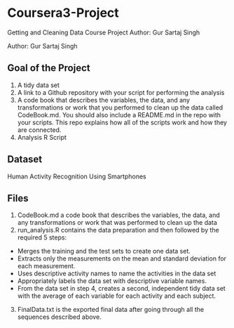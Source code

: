 # Coursera3-Project
Getting and Cleaning Data Course Project
Author: Gur Sartaj Singh

Author: Gur Sartaj Singh

## Goal of the Project
1.	A tidy data set
2.	A link to a Github repository with your script for performing the analysis
3.	A code book that describes the variables, the data, and any transformations or work that you performed to clean up the data called CodeBook.md. You should also include a README.md in the repo with your scripts. This repo explains how all of the scripts work and how they are connected.
4.	Analysis R Script

 ## Dataset
Human Activity Recognition Using Smartphones

## Files
1. CodeBook.md a code book that describes the variables, the data, and any transformations or work that was performed to clean up the data
2. run_analysis.R contains the data preparation and then followed by the required 5 steps:
 - Merges the training and the test sets to create one data set.
 - Extracts only the measurements on the mean and standard deviation for each measurement.
 - Uses descriptive activity names to name the activities in the data set
 - Appropriately labels the data set with descriptive variable names.
 - From the data set in step 4, creates a second, independent tidy data set with the average of each variable for each activity and each subject.
3. FinalData.txt is the exported final data after going through all the sequences described above.

